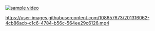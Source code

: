 

[![sample video](https://images.pexels.com/photos/33044/sunflower-sun-summer-yellow.jpg)](https://youtu.be/uilkmUoXoLU)




https://user-images.githubusercontent.com/108657673/201316062-4cb86acb-c1c6-4784-b56c-564ee29c6126.mp4




